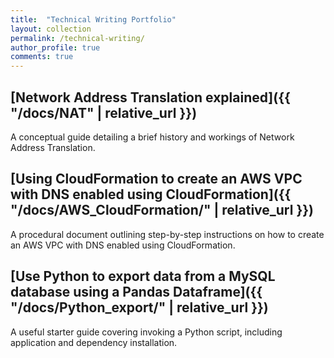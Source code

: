 ```yaml
---
title:  "Technical Writing Portfolio"
layout: collection
permalink: /technical-writing/
author_profile: true
comments: true
---
```


## [Network Address Translation explained]({{ "/docs/NAT" | relative_url }})

A conceptual guide detailing a brief history and workings of Network Address Translation.

## [Using CloudFormation to create an AWS VPC with DNS enabled using CloudFormation]({{ "/docs/AWS_CloudFormation/" | relative_url }})

A procedural document outlining step-by-step instructions on how to create an AWS VPC with DNS enabled using CloudFormation.

## [Use Python to export data from a MySQL database using a Pandas Dataframe]({{ "/docs/Python_export/" | relative_url }})

A useful starter guide covering invoking a Python script, including application and dependency installation.
